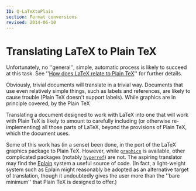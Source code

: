 ```yaml
---
ID: Q-LaTeXtoPlain
section: Format conversions
revised: 2014-06-10
---
```

# Translating LaTeX to Plain TeX

Unfortunately, no ''general'', simple, automatic process is likely to
succeed at this task.  See 
''[How does LaTeX relate to Plain TeX](FAQ-LaTeXandPlain.md)''
for further details.

Obviously, trivial documents will translate in a trivial way.
Documents that use even relatively simple things, such as labels and
references, are likely to cause trouble (Plain TeX doesn't support
labels).  While graphics are in principle covered, by the Plain TeX

Translating a document designed to work with LaTeX into one
that will work with Plain TeX is likely to amount to carefully
including (or otherwise re-implementing) all those parts of LaTeX,
beyond the provisions of Plain TeX, which the document uses.

Some of this work has (in a sense) been done, in the port of the
LaTeX graphics package to Plain TeX.  However, while
[`graphics`](https://ctan.org/pkg/graphics) is available, other complicated packages (notably
[`hyperref`](https://ctan.org/pkg/hyperref)) are not.  The aspiring translator may find the
[Eplain](FAQ-eplain.md) system a useful source of code.  (In fact,
a light-weight system such as Eplain might reasonably be adopted as
an alternative target of translation, though it undoubtedly gives the
user more than the ''bare minimum'' that Plain TeX is designed to
offer.)


